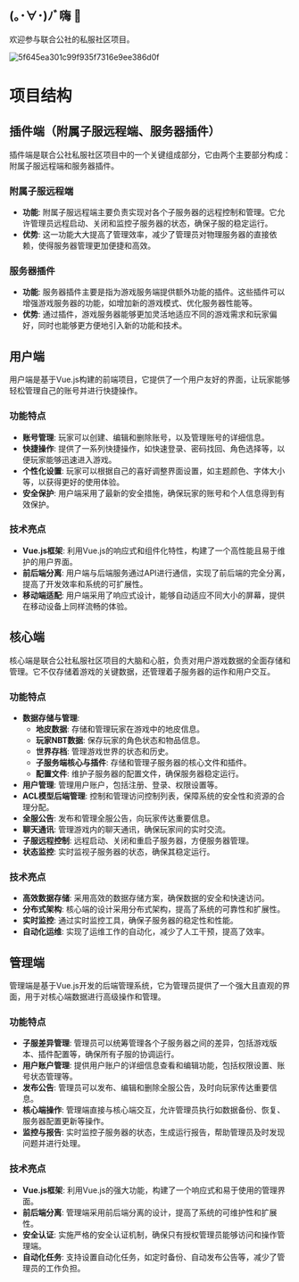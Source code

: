 ## (｡･∀･)ﾉﾞ嗨 👋
欢迎参与联合公社的私服社区项目。

![5f645ea301c99f935f7316e9ee386d0f](https://github.com/user-attachments/assets/8423f9f0-9579-408e-8f99-bb007c938159)


# 项目结构
## 插件端（附属子服远程端、服务器插件）

插件端是联合公社私服社区项目中的一个关键组成部分，它由两个主要部分构成：附属子服远程端和服务器插件。

### 附属子服远程端
- **功能**: 附属子服远程端主要负责实现对各个子服务器的远程控制和管理。它允许管理员远程启动、关闭和监控子服务器的状态，确保子服的稳定运行。
- **优势**: 这一功能大大提高了管理效率，减少了管理员对物理服务器的直接依赖，使得服务器管理更加便捷和高效。

### 服务器插件
- **功能**: 服务器插件主要是指为游戏服务端提供额外功能的插件。这些插件可以增强游戏服务器的功能，如增加新的游戏模式、优化服务器性能等。
- **优势**: 通过插件，游戏服务器能够更加灵活地适应不同的游戏需求和玩家偏好，同时也能够更方便地引入新的功能和技术。


## 用户端

用户端是基于Vue.js构建的前端项目，它提供了一个用户友好的界面，让玩家能够轻松管理自己的账号并进行快捷操作。

### 功能特点
- **账号管理**: 玩家可以创建、编辑和删除账号，以及管理账号的详细信息。
- **快捷操作**: 提供了一系列快捷操作，如快速登录、密码找回、角色选择等，以便玩家能够迅速进入游戏。
- **个性化设置**: 玩家可以根据自己的喜好调整界面设置，如主题颜色、字体大小等，以获得更好的使用体验。
- **安全保护**: 用户端采用了最新的安全措施，确保玩家的账号和个人信息得到有效保护。

### 技术亮点
- **Vue.js框架**: 利用Vue.js的响应式和组件化特性，构建了一个高性能且易于维护的用户界面。
- **前后端分离**: 用户端与后端服务通过API进行通信，实现了前后端的完全分离，提高了开发效率和系统的可扩展性。
- **移动端适配**: 用户端采用了响应式设计，能够自动适应不同大小的屏幕，提供在移动设备上同样流畅的体验。
## 核心端

核心端是联合公社私服社区项目的大脑和心脏，负责对用户游戏数据的全面存储和管理。它不仅存储着游戏的关键数据，还管理着子服务器的运作和用户交互。

### 功能特点
- **数据存储与管理**:
  - **地皮数据**: 存储和管理玩家在游戏中的地皮信息。
  - **玩家NBT数据**: 保存玩家的角色状态和物品信息。
  - **世界存档**: 管理游戏世界的状态和历史。
  - **子服务端核心与插件**: 存储和管理子服务器的核心文件和插件。
  - **配置文件**: 维护子服务器的配置文件，确保服务器稳定运行。
- **用户管理**: 管理用户账户，包括注册、登录、权限设置等。
- **ACL模型后端管理**: 控制和管理访问控制列表，保障系统的安全性和资源的合理分配。
- **全服公告**: 发布和管理全服公告，向玩家传达重要信息。
- **聊天通讯**: 管理游戏内的聊天通讯，确保玩家间的实时交流。
- **子服远程控制**: 远程启动、关闭和重启子服务器，方便服务器管理。
- **状态监控**: 实时监视子服务器的状态，确保其稳定运行。

### 技术亮点
- **高效数据存储**: 采用高效的数据存储方案，确保数据的安全和快速访问。
- **分布式架构**: 核心端的设计采用分布式架构，提高了系统的可靠性和扩展性。
- **实时监控**: 通过实时监控工具，确保子服务器的稳定性和性能。
- **自动化运维**: 实现了运维工作的自动化，减少了人工干预，提高了效率。

## 管理端
管理端是基于Vue.js开发的后端管理系统，它为管理员提供了一个强大且直观的界面，用于对核心端数据进行高级操作和管理。

### 功能特点
- **子服差异管理**: 管理员可以统筹管理各个子服务器之间的差异，包括游戏版本、插件配置等，确保所有子服的协调运行。
- **用户账户管理**: 提供用户账户的详细信息查看和编辑功能，包括权限设置、账号状态管理等。
- **发布公告**: 管理员可以发布、编辑和删除全服公告，及时向玩家传达重要信息。
- **核心端操作**: 管理端直接与核心端交互，允许管理员执行如数据备份、恢复、服务器配置更新等操作。
- **监控与报告**: 实时监控子服务器的状态，生成运行报告，帮助管理员及时发现问题并进行处理。

### 技术亮点
- **Vue.js框架**: 利用Vue.js的强大功能，构建了一个响应式和易于使用的管理界面。
- **前后端分离**: 管理端采用前后端分离的设计，提高了系统的可维护性和扩展性。
- **安全认证**: 实施严格的安全认证机制，确保只有授权管理员能够访问和操作管理端。
- **自动化任务**: 支持设置自动化任务，如定时备份、自动发布公告等，减少了管理员的工作负担。

